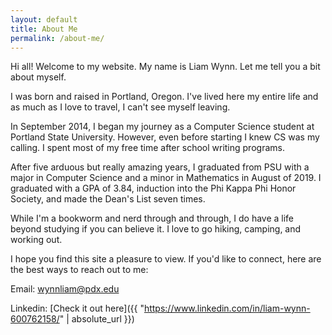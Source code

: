 ```yaml
---
layout: default
title: About Me
permalink: /about-me/
---
```


Hi all! Welcome to my website. My name is Liam Wynn. Let me tell you a bit about myself.

I was born and raised in Portland, Oregon. I've lived here my entire life and as much as I
love to travel, I can't see myself leaving.

In September 2014, I began my journey as a Computer Science student at Portland State University.
However, even before starting I knew CS was my calling. I spent most of my free time after school
writing programs.

After five arduous but really amazing years, I graduated from PSU with a major in Computer Science
and a minor in Mathematics in August of 2019. I graduated with a GPA of 3.84, induction into the Phi Kappa Phi Honor Society,
and made the Dean's List seven times.

While I'm a bookworm and nerd through and through, I do have a life beyond studying if you can believe
it. I love to go hiking, camping, and working out.

I hope you find this site a pleasure to view. If you'd like to connect, here are the best ways to reach out to me:

Email: wynnliam@pdx.edu

Linkedin: [Check it out here]({{ "https://www.linkedin.com/in/liam-wynn-600762158/" | absolute_url }})
